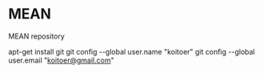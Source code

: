 # MEAN
MEAN repository


apt-get install git
git config --global user.name "koitoer"
git config --global user.email "koitoer@gmail.com"
